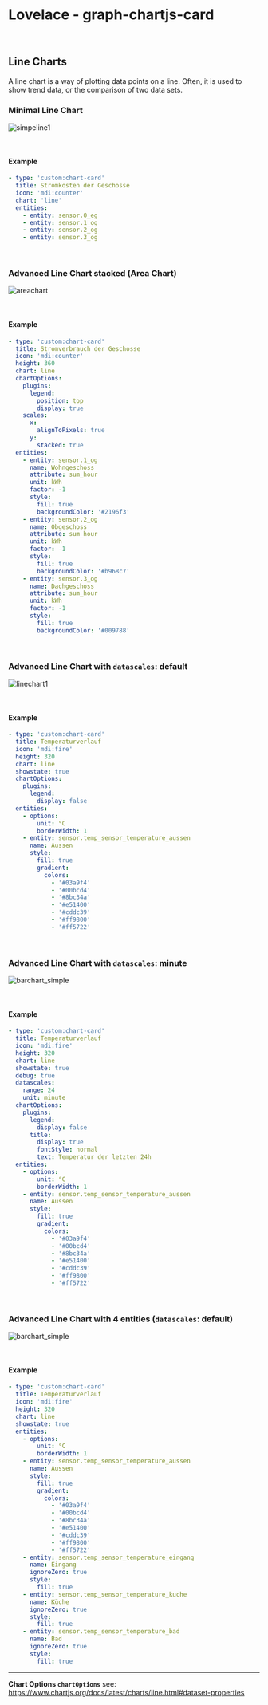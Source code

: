 # Lovelace - graph-chartjs-card

<br>

## Line Charts

A line chart is a way of plotting data points on a line. Often, it is used to show trend data, or the comparison of two data sets.

### Minimal Line Chart
![simpeline1](img/simpeline1.png)

<br>

#### Example

```yaml
- type: 'custom:chart-card'
  title: Stromkosten der Geschosse
  icon: 'mdi:counter'
  chart: 'line'
  entities:
    - entity: sensor.0_eg
    - entity: sensor.1_og
    - entity: sensor.2_og
    - entity: sensor.3_og
```
<br>

### Advanced Line Chart stacked (Area Chart)
![areachart](img/areachart.png)

<br>

#### Example

```yaml
- type: 'custom:chart-card'
  title: Stromverbrauch der Geschosse
  icon: 'mdi:counter'
  height: 360
  chart: line
  chartOptions:
    plugins:
      legend:
        position: top
        display: true
    scales:
      x:
        alignToPixels: true
      y:
        stacked: true
  entities:
    - entity: sensor.1_og
      name: Wohngeschoss
      attribute: sum_hour
      unit: kWh
      factor: -1
      style:
        fill: true
        backgroundColor: '#2196f3'
    - entity: sensor.2_og
      name: Obgeschoss
      attribute: sum_hour
      unit: kWh
      factor: -1
      style:
        fill: true
        backgroundColor: '#b968c7'
    - entity: sensor.3_og
      name: Dachgeschoss
      attribute: sum_hour
      unit: kWh
      factor: -1
      style:
        fill: true
        backgroundColor: '#009788'
```
<br>

### Advanced Line Chart with `datascales`: default
![linechart1](img/linechart1.png)

<br>

#### Example

```yaml
- type: 'custom:chart-card'
  title: Temperaturverlauf
  icon: 'mdi:fire'
  height: 320
  chart: line
  showstate: true
  chartOptions:
    plugins:
      legend:
        display: false
  entities:
    - options:
        unit: °C
        borderWidth: 1
    - entity: sensor.temp_sensor_temperature_aussen
      name: Aussen
      style:
        fill: true
        gradient:
          colors:
            - '#03a9f4'
            - '#00bcd4'
            - '#8bc34a'
            - '#e51400'
            - '#cddc39'
            - '#ff9800'
            - '#ff5722'

```
<br>

### Advanced Line Chart with `datascales`: minute
![barchart_simple](img/linechart2.png)

<br>

#### Example

```yaml
- type: 'custom:chart-card'
  title: Temperaturverlauf
  icon: 'mdi:fire'
  height: 320
  chart: line
  showstate: true
  debug: true
  datascales:
    range: 24
    unit: minute
  chartOptions:
    plugins:
      legend:
        display: false
      title:
        display: true
        fontStyle: normal
        text: Temperatur der letzten 24h
  entities:
    - options:
        unit: °C
        borderWidth: 1
    - entity: sensor.temp_sensor_temperature_aussen
      name: Aussen
      style:
        fill: true
        gradient:
          colors:
            - '#03a9f4'
            - '#00bcd4'
            - '#8bc34a'
            - '#e51400'
            - '#cddc39'
            - '#ff9800'
            - '#ff5722'

```
<br>


### Advanced Line Chart with 4 entities (`datascales`: default)
![barchart_simple](img/linechart3.png)

<br>

#### Example

```yaml
- type: 'custom:chart-card'
  title: Temperaturverlauf
  icon: 'mdi:fire'
  height: 320
  chart: line
  showstate: true
  entities:
    - options:
        unit: °C
        borderWidth: 1
    - entity: sensor.temp_sensor_temperature_aussen
      name: Aussen
      style:
        fill: true
        gradient:
          colors:
            - '#03a9f4'
            - '#00bcd4'
            - '#8bc34a'
            - '#e51400'
            - '#cddc39'
            - '#ff9800'
            - '#ff5722'
    - entity: sensor.temp_sensor_temperature_eingang
      name: Eingang
      ignoreZero: true
      style:
        fill: true
    - entity: sensor.temp_sensor_temperature_kuche
      name: Küche
      ignoreZero: true
      style:
        fill: true
    - entity: sensor.temp_sensor_temperature_bad
      name: Bad
      ignoreZero: true
      style:
        fill: true

```

<hr>

**Chart Options `chartOptions`**
see: https://www.chartjs.org/docs/latest/charts/line.html#dataset-properties